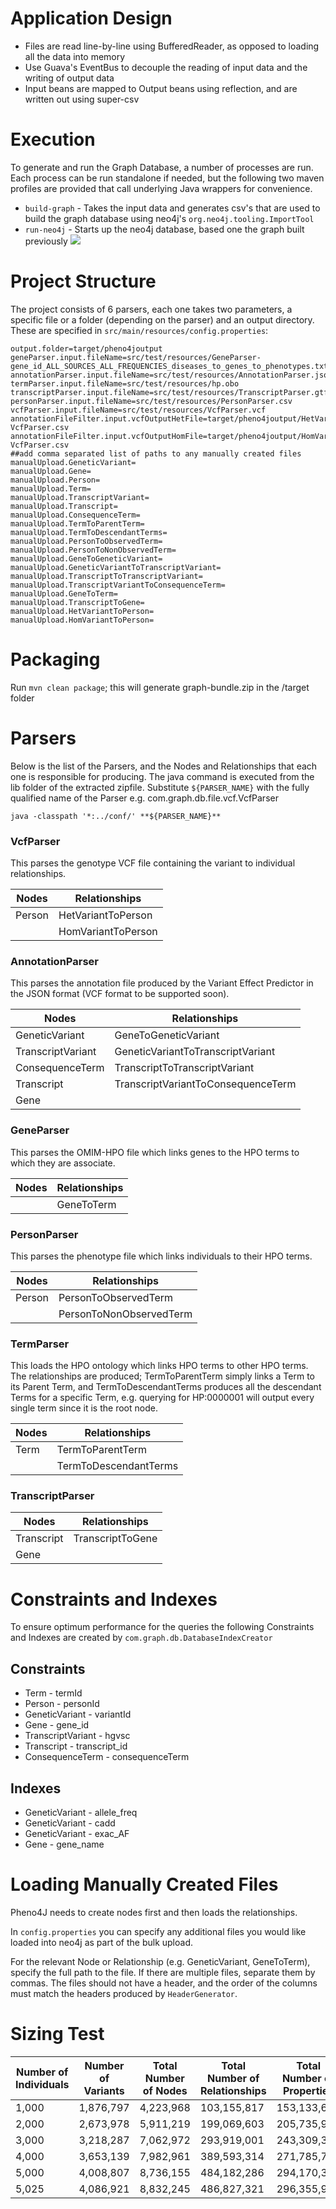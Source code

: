 # Application Design #
- Files are read line-by-line using BufferedReader, as opposed to loading all the data into memory
- Use Guava's EventBus to decouple the reading of input data and the writing of output data
- Input beans are mapped to Output beans using reflection, and are written out using super-csv

<!--
# Data Model #
![](https://github.com/phenopolis/pheno4j/blob/master/docs/schema%20diagram.png)
-->

# Execution #
To generate and run the Graph Database, a number of processes are run. Each process can be run standalone if needed, but the following two maven profiles are provided that call underlying Java wrappers for convenience.
- `build-graph` - Takes the input data and generates csv's that are used to build the graph database using neo4j's `org.neo4j.tooling.ImportTool`
- `run-neo4j` - Starts up the neo4j database, based one the graph built previously
![](https://github.com/sajid-mughal/pheno4j/blob/master/docs/class%20overview.png?raw=true)

# Project Structure
The project consists of 6 parsers, each one takes two parameters, a specific file or a folder (depending on the parser) and an output directory. These are specified in `src/main/resources/config.properties`:
```
output.folder=target/pheno4joutput
geneParser.input.fileName=src/test/resources/GeneParser-gene_id_ALL_SOURCES_ALL_FREQUENCIES_diseases_to_genes_to_phenotypes.txt.gz
annotationParser.input.fileName=src/test/resources/AnnotationParser.json.gz
termParser.input.fileName=src/test/resources/hp.obo
transcriptParser.input.fileName=src/test/resources/TranscriptParser.gtf.gz
personParser.input.fileName=src/test/resources/PersonParser.csv
vcfParser.input.fileName=src/test/resources/VcfParser.vcf
annotationFileFilter.input.vcfOutputHetFile=target/pheno4joutput/HetVariantToPerson-VcfParser.csv
annotationFileFilter.input.vcfOutputHomFile=target/pheno4joutput/HomVariantToPerson-VcfParser.csv
##add comma separated list of paths to any manually created files  
manualUpload.GeneticVariant=
manualUpload.Gene=
manualUpload.Person=
manualUpload.Term=
manualUpload.TranscriptVariant=
manualUpload.Transcript=
manualUpload.ConsequenceTerm=
manualUpload.TermToParentTerm=
manualUpload.TermToDescendantTerms=
manualUpload.PersonToObservedTerm=
manualUpload.PersonToNonObservedTerm=
manualUpload.GeneToGeneticVariant=
manualUpload.GeneticVariantToTranscriptVariant=
manualUpload.TranscriptToTranscriptVariant=
manualUpload.TranscriptVariantToConsequenceTerm=
manualUpload.GeneToTerm=
manualUpload.TranscriptToGene=
manualUpload.HetVariantToPerson=
manualUpload.HomVariantToPerson=
```

# Packaging
Run `mvn clean package`; this will generate graph-bundle.zip in the /target folder
# Parsers
Below is the list of the Parsers, and the Nodes and Relationships that each one is responsible for producing. 
The java command is executed from the lib folder of the extracted zipfile. Substitute `${PARSER_NAME}` with the fully qualified name of the Parser e.g. com.graph.db.file.vcf.VcfParser
```
java -classpath '*:../conf/' **${PARSER_NAME}**
```
### VcfParser ###
This parses the genotype VCF file containing the variant to individual relationships.

| Nodes | Relationships |
| --- | --- |
| Person  | HetVariantToPerson |
| | HomVariantToPerson |

### AnnotationParser ###
This parses the annotation file produced by the Variant Effect Predictor in the JSON format (VCF format to be supported soon).

| Nodes | Relationships |
| --- | --- |
| GeneticVariant | GeneToGeneticVariant |
| TranscriptVariant | GeneticVariantToTranscriptVariant |
| ConsequenceTerm | TranscriptToTranscriptVariant |
| Transcript | TranscriptVariantToConsequenceTerm |
| Gene | |

### GeneParser ###
This parses the OMIM-HPO file which links genes to the HPO terms to which they are associate.

| Nodes | Relationships |
| --- | --- |
| | GeneToTerm |

### PersonParser ###
This parses the phenotype file which links individuals to their HPO terms.

| Nodes | Relationships |
| --- | --- |
| Person | PersonToObservedTerm |
|  | PersonToNonObservedTerm |

### TermParser ###
This loads the HPO ontology which links HPO terms to other HPO terms. The relationships are produced; TermToParentTerm simply links a Term to its Parent Term, and TermToDescendantTerms produces all the descendant Terms for a specific Term, e.g. querying for HP:0000001 will output every single term since it is the root node.
   
| Nodes | Relationships |
| --- | --- |
| Term | TermToParentTerm |
|  | TermToDescendantTerms |

### TranscriptParser ###

| Nodes | Relationships |
| --- | --- |
| Transcript | TranscriptToGene |
| Gene | |

# Constraints and Indexes #
To ensure optimum performance for the queries the following Constraints and Indexes are created by `com.graph.db.DatabaseIndexCreator`
## Constraints
- Term - termId
- Person - personId
- GeneticVariant - variantId
- Gene - gene_id
- TranscriptVariant - hgvsc
- Transcript - transcript_id
- ConsequenceTerm - consequenceTerm

## Indexes
- GeneticVariant - allele_freq
- GeneticVariant - cadd
- GeneticVariant - exac_AF
- Gene - gene_name

# Loading Manually Created Files #

Pheno4J needs to create nodes first and then loads the relationships.

In `config.properties` you can specify any additional files you would like loaded into neo4j as part of the bulk upload. 

For the relevant Node or Relationship (e.g. GeneticVariant, GeneToTerm), specify the full path to the file. If there are multiple files, separate them by commas. The files should not have a header, and the order of the columns must match the headers produced by `HeaderGenerator`.

# Sizing Test #

| Number of Individuals | Number of Variants | Total Number of Nodes | Total Number of Relationships | Total Number of Properties | Database Size (MB) |
| --- | --- | --- | --- | --- | --- |
| 1,000 | 1,876,797 | 4,223,968 | 103,155,817 | 153,133,671 | 5,901 |
| 2,000 | 2,673,978 | 5,911,219 | 199,069,603 | 205,735,931 | 9,897 |
| 3,000 | 3,218,287 | 7,062,972 | 293,919,001 | 243,309,397 | 13,613 |
| 4,000 | 3,653,139 | 7,982,961 | 389,593,314 | 271,785,796 | 17,205 |
| 5,000 | 4,008,807 | 8,736,155 | 484,182,286 | 294,170,309 | 20,653 |
| 5,025 | 4,086,921 | 8,832,245 | 486,827,321 | 296,355,931 | 20,781 |
